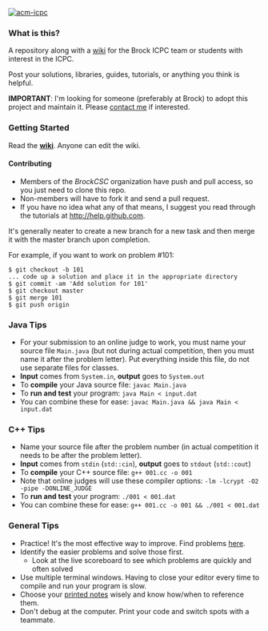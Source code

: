 [![acm-icpc](http://acm.ashland.edu/Images/master.gif "ACM-ICPC ECNA")](http://acm.ashland.edu/)

### What is this?

A repository along with a [wiki](https://github.com/BrockCSC/acm-icpc/wiki) for the Brock ICPC team or students with interest in the ICPC.

Post your solutions, libraries, guides, tutorials, or anything you think is helpful.

**IMPORTANT**: I'm looking for someone (preferably at Brock) to adopt this project and maintain it. Please [contact me](http://dennisideler.com) if interested.

### Getting Started

Read the **[wiki](https://github.com/BrockCSC/acm-icpc/wiki)**. Anyone can edit the wiki.

#### Contributing
- Members of the *BrockCSC* organization have push and pull access, so you just need to clone this repo.
- Non-members will have to fork it and send a pull request.
- If you have no idea what any of that means, I suggest you read through the tutorials at http://help.github.com.


It's generally neater to create a new branch for a new task and then merge it with the master branch upon completion.

For example, if you want to work on problem #101:

```
$ git checkout -b 101
... code up a solution and place it in the appropriate directory
$ git commit -am 'Add solution for 101'
$ git checkout master
$ git merge 101
$ git push origin
```

### Java Tips

- For your submission to an online judge to work, you must name your source file `Main.java` (but not during actual competition, then you must name it after the problem letter). Put everything inside this file, do not use separate files for classes.
- **Input** comes from `System.in`, **output** goes to `System.out`
- To **compile** your Java source file: `javac Main.java`
- To **run and test** your program: `java Main < input.dat`
- You can combine these for ease: `javac Main.java && java Main < input.dat`


### C++ Tips

- Name your source file after the problem number (in actual competition it needs to be after the problem letter).
- **Input** comes from `stdin` (`std::cin`), **output** goes to `stdout` (`std::cout`)
- To **compile** your C++ source file: `g++ 001.cc -o 001`
- Note that online judges will use these compiler options: `-lm -lcrypt -O2 -pipe -DONLINE_JUDGE`
- To **run and test** your program: `./001 < 001.dat`
- You can combine these for ease: `g++ 001.cc -o 001 && ./001 < 001.dat`

### General Tips

- Practice! It's the most effective way to improve. Find problems [here](https://github.com/BrockCSC/acm-icpc/wiki/Online-Resources#wiki-practice).
- Identify the easier problems and solve those first.
  - Look at the live scoreboard to see which problems are quickly and often solved
- Use multiple terminal windows. Having to close your editor every time to compile and run your program is slow.
- Choose your [printed notes](https://github.com/BrockCSC/acm-icpc/wiki/Online-Resources#wiki-books) wisely and know how/when to reference them.
- Don't debug at the computer. Print your code and switch spots with a teammate.